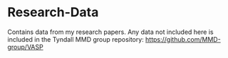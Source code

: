 # Research-Data
Contains data from my research papers. Any data not included here is included in the Tyndall MMD group repository: https://github.com/MMD-group/VASP
